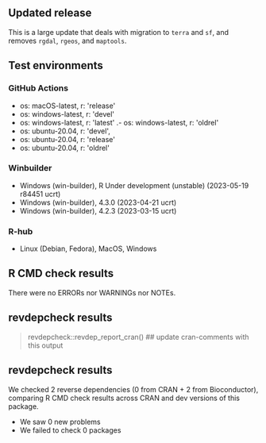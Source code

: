 ## Updated release

This is a large update that deals with migration to `terra` and `sf`, and removes `rgdal`, `rgeos`, and `maptools`.

## Test environments

### GitHub Actions
- os: macOS-latest,   r: 'release'
- os: windows-latest, r: 'devel'
- os: windows-latest, r: 'latest'
.- os: windows-latest, r: 'oldrel'
- os: ubuntu-20.04,   r: 'devel', 
- os: ubuntu-20.04,   r: 'release'
- os: ubuntu-20.04,   r: 'oldrel'

### Winbuilder
* Windows                 (win-builder), R Under development (unstable) (2023-05-19 r84451 ucrt)
* Windows                 (win-builder), 4.3.0 (2023-04-21 ucrt)
* Windows                 (win-builder), 4.2.3 (2023-03-15 ucrt)


### R-hub
* Linux (Debian, Fedora), MacOS, Windows

## R CMD check results

There were no ERRORs nor WARNINGs nor NOTEs.

## revdepcheck results

> revdepcheck::revdep_report_cran() ## update cran-comments with this output
## revdepcheck results

We checked 2 reverse dependencies (0 from CRAN + 2 from Bioconductor), comparing R CMD check results across CRAN and dev versions of this package.

 * We saw 0 new problems
 * We failed to check 0 packages
